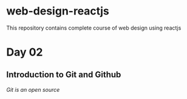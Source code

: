 # web-design-reactjs
This repository contains complete course of web design using reactjs
# Day 02
## Introduction to Git and Github
###### Git is an open source
